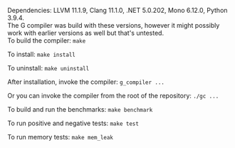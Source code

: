 Dependencies: LLVM 11.1.9, Clang 11.1.0, .NET 5.0.202, Mono 6.12.0, Python 3.9.4.  
The G compiler was build with these versions, however it might possibly work with earlier versions as well but that's untested.  
To build the compiler: `make`

To install: `make install`

To uninstall: `make uninstall`

After installation, invoke the compiler: `g_compiler ...`
 
Or you can invoke the compiler from the root of the repository: `./gc ...`

To build and run the benchmarks: `make benchmark`

To run positive and negative tests: `make test`

To run memory tests: `make mem_leak`
